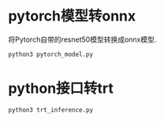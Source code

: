 # pytorch模型转onnx

将Pytorch自带的resnet50模型转换成onnx模型.

```sh
python3 pytorch_model.py
```

# python接口转trt

```sh
python3 trt_inference.py
```
